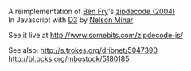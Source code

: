 A reimplementation of
<a href="http://benfry.com/">Ben Fry</a>'s
<a href="http://benfry.com/zipdecode/">zipdecode (2004)</a><br>
In Javascript with <a href="http://d3js.org/">D3</a>
by <a href="http://www.somebits.com/weblog/">Nelson Minar</a>

See it live at http://www.somebits.com/zipdecode-js/

See also:
http://s.trokes.org/dribnet/5047390
http://bl.ocks.org/mbostock/5180185
